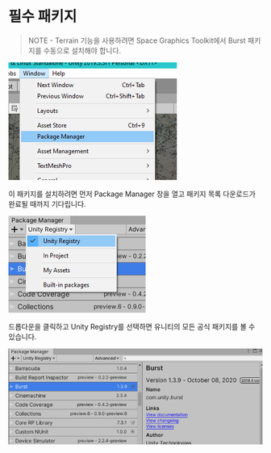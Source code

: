 # 필수 패키지

> NOTE - Terrain 기능을 사용하려면 Space Graphics Toolkit에서 Burst 패키지를 수동으로 설치해야 합니다.

![Package Manager](../imgs/package-manager.png)

이 패키지를 설치하려면 먼저 Package Manager 창을 열고 패키지 목록 다운로드가 완료될 때까지 기다립니다.

![Unity Registry](../imgs/unity-registry.png)

드롭다운을 클릭하고 Unity Registry를 선택하면 유니티의 모든 공식 패키지를 볼 수 있습니다.

![Burst](../imgs/burst.png)